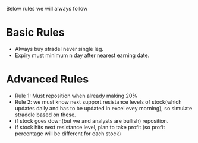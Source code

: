 Below rules we will always follow

# Basic Rules 
* Always buy stradel never single leg.
* Expiry must minimum n day after nearest earning date. 

# Advanced Rules
* Rule 1: Must reposition when already making 20%
* Rule 2: we must know next support resistance levels of stock(which updates daily and has to be updated in excel evey morning), so simulate straddle based on these.
* if stock goes down(but we and analysts are bullish) reposition.
* if stock hits next resistance level, plan to take profit.(so profit percentage will be different for each stock) 
